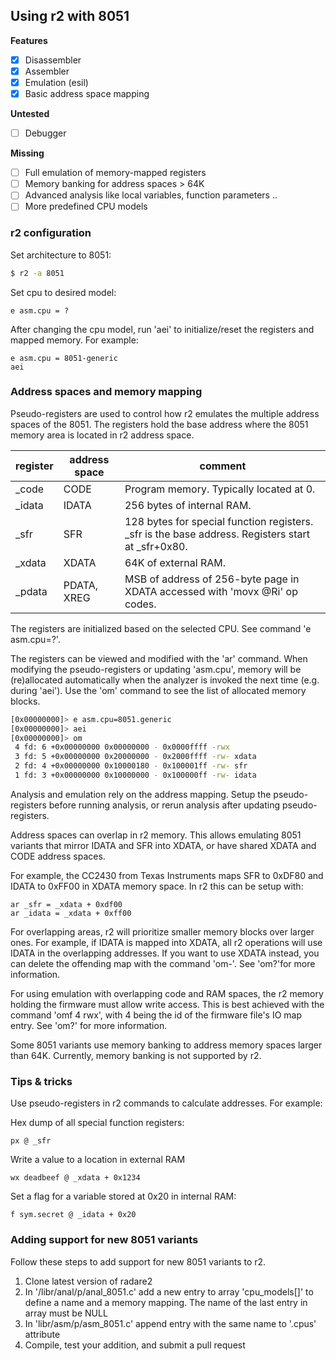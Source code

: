 ## Using r2 with 8051

**Features**

- [x] Disassembler
- [x] Assembler
- [x] Emulation (esil)
- [x] Basic address space mapping

**Untested**

- [ ] Debugger

**Missing**

- [ ] Full emulation of memory-mapped registers
- [ ] Memory banking for address spaces > 64K
- [ ] Advanced analysis like local variables, function parameters ..
- [ ] More predefined CPU models

### r2 configuration

Set architecture to 8051:

```sh
$ r2 -a 8051
```

Set cpu to desired model:

`e asm.cpu = ?`

After changing the cpu model, run 'aei' to initialize/reset the registers and mapped memory. For example:

````
e asm.cpu = 8051-generic
aei
````

### Address spaces and memory mapping

Pseudo-registers are used to control how r2 emulates the multiple address
spaces of the 8051. The registers hold the base address where the 8051 memory
area is located in r2 address space.

|register|address space|comment|
|--|--|--|
|_code|CODE|Program memory. Typically located at 0.|
|_idata|IDATA|256 bytes of internal RAM.|
|_sfr|SFR|128 bytes for special function registers. _sfr is the base address. Registers start at _sfr+0x80.|
|_xdata|XDATA|64K of external RAM.|
|_pdata|PDATA, XREG|MSB of address of 256-byte page in XDATA accessed with 'movx @Ri' op codes.|

The registers are initialized based on the selected CPU. See command
'e asm.cpu=?'.

The registers can be viewed and modified with the 'ar' command. When modifying
the pseudo-registers or updating 'asm.cpu', memory will be (re)allocated
automatically when the analyzer is invoked the next time (e.g. during 'aei').
Use the 'om' command to see the list of allocated memory blocks.

```sh
[0x00000000]> e asm.cpu=8051.generic
[0x00000000]> aei
[0x00000000]> om
 4 fd: 6 +0x00000000 0x00000000 - 0x0000ffff -rwx
 3 fd: 5 +0x00000000 0x20000000 - 0x2000ffff -rw- xdata
 2 fd: 4 +0x00000000 0x10000180 - 0x100001ff -rw- sfr
 1 fd: 3 +0x00000000 0x10000000 - 0x100000ff -rw- idata
```

Analysis and emulation rely on the address mapping. Setup the pseudo-registers
before running analysis, or rerun analysis after updating pseudo-registers.

Address spaces can overlap in r2 memory. This allows emulating 8051 variants
that mirror IDATA and SFR into XDATA, or have shared XDATA and CODE address
spaces.

For example, the CC2430 from Texas Instruments maps SFR to 0xDF80 and IDATA to
0xFF00 in XDATA memory space. In r2 this can be setup with:

```
ar _sfr = _xdata + 0xdf00
ar _idata = _xdata + 0xff00
```

For overlapping areas, r2 will prioritize smaller memory blocks over larger ones.
For example, if IDATA is mapped into XDATA, all r2 operations will use IDATA in
the overlapping addresses. If you want to use XDATA instead, you can delete the
offending map with the command 'om-'. See 'om?'for more information.

For using emulation with overlapping code and RAM spaces, the r2 memory holding
the firmware must allow write access. This is best achieved with the command
'omf 4 rwx', with 4 being the id of the firmware file's IO map entry. See 'om?'
for more information.

Some 8051 variants use memory banking to address memory spaces larger than 64K.
Currently, memory banking is not supported by r2.


### Tips & tricks

Use pseudo-registers in r2 commands to calculate addresses. For example:

Hex dump of all special function registers:

`px @ _sfr`

Write a value to a location in external RAM

`wx deadbeef @ _xdata + 0x1234`

Set a flag for a variable stored at 0x20 in internal RAM:

`f sym.secret @ _idata + 0x20`


### Adding support for new 8051 variants

Follow these steps to add support for new 8051 variants to r2.

1. Clone latest version of radare2
2. In '/libr/anal/p/anal_8051.c' add a new entry to array 'cpu_models[]' to define a name and a memory mapping. The name of the last entry in array must be NULL
3. In 'libr/asm/p/asm_8051.c' append entry with the same name to '.cpus' attribute
4. Compile, test your addition, and submit a pull request
